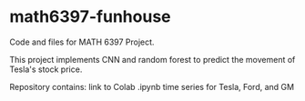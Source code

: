 # math6397-funhouse
Code and files for MATH 6397 Project.

This project implements CNN and random forest to predict the movement of Tesla's stock price.

Repository contains:
  link to Colab .ipynb
  time series for Tesla, Ford, and GM
